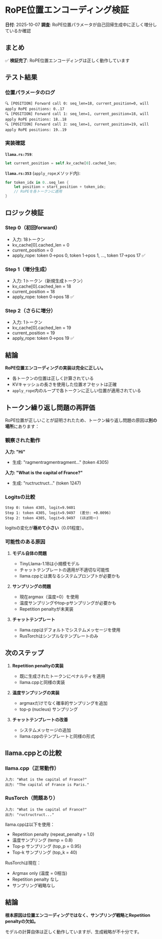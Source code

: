 # RoPE位置エンコーディング検証

**日付**: 2025-10-07
**調査**: RoPE位置パラメータが自己回帰生成中に正しく増分しているか確認

## まとめ

✅ **検証完了**: RoPE位置エンコーディングは正しく動作しています

## テスト結果

### 位置パラメータのログ

```
🔍 [POSITION] Forward call 0: seq_len=18, current_position=0, will apply RoPE positions: 0..17
🔍 [POSITION] Forward call 1: seq_len=1, current_position=18, will apply RoPE positions: 18..18
🔍 [POSITION] Forward call 2: seq_len=1, current_position=19, will apply RoPE positions: 19..19
```

### 実装確認

**`llama.rs:759`**:
```rust
let current_position = self.kv_cache[0].cached_len;
```

**`llama.rs:353`** (`apply_rope`メソッド内):
```rust
for token_idx in 0..seq_len {
    let position = start_position + token_idx;
    // RoPEを各トークンに適用
}
```

## ロジック検証

### Step 0（初回forward）
- 入力: 18トークン
- kv_cache[0].cached_len = 0
- current_position = 0
- apply_rope: token 0→pos 0, token 1→pos 1, ..., token 17→pos 17 ✅

### Step 1（増分生成）
- 入力: 1トークン（新規生成トークン）
- kv_cache[0].cached_len = 18
- current_position = 18
- apply_rope: token 0→pos 18 ✅

### Step 2（さらに増分）
- 入力: 1トークン
- kv_cache[0].cached_len = 19
- current_position = 19
- apply_rope: token 0→pos 19 ✅

## 結論

**RoPE位置エンコーディングの実装は完全に正しい。**

- 各トークンの位置は正しく計算されている
- KVキャッシュの長さを使用した位置オフセットは正確
- `apply_rope`内のループで各トークンに正しい位置が適用されている

## トークン繰り返し問題の再評価

RoPE位置が正しいことが証明されたため、トークン繰り返し問題の原因は**別の場所**にあります：

### 観察された動作

**入力: "Hi"**
- 生成: "ragmentragmentragment..." (token 4305)

**入力: "What is the capital of France?"**
- 生成: "ructructruct..." (token 1247)

### Logitsの比較

```
Step 0: token 4305, logit=9.9401
Step 1: token 4305, logit=9.9497  (差分: +0.0096)
Step 2: token 4305, logit=9.9497  (ほぼ同一)
```

logitsの変化が**極めて小さい**（0.01程度）。

### 可能性のある原因

1. **モデル自体の問題**
   - TinyLlama-1.1Bは小規模モデル
   - チャットテンプレートの適用が不適切な可能性
   - llama.cppとは異なるシステムプロンプトが必要かも

2. **サンプリングの問題**
   - 現在argmax（温度=0）を使用
   - 温度サンプリングやtop-pサンプリングが必要かも
   - Repetition penaltyが未実装

3. **チャットテンプレート**
   - llama.cppはデフォルトでシステムメッセージを使用
   - RusTorchはシンプルなテンプレートのみ

## 次のステップ

1. **Repetition penaltyの実装**
   - 既に生成されたトークンにペナルティを適用
   - llama.cppと同様の実装

2. **温度サンプリングの実装**
   - argmaxだけでなく確率的サンプリングを追加
   - top-p (nucleus) サンプリング

3. **チャットテンプレートの改善**
   - システムメッセージの追加
   - llama.cppのテンプレートと同様の形式

## llama.cppとの比較

### llama.cpp（正常動作）
```
入力: "What is the capital of France?"
出力: "The capital of France is Paris."
```

### RusTorch（問題あり）
```
入力: "What is the capital of France?"
出力: "ructructruct..."
```

llama.cppは以下を使用：
- Repetition penalty (repeat_penalty = 1.0)
- 温度サンプリング (temp = 0.8)
- Top-p サンプリング (top_p = 0.95)
- Top-k サンプリング (top_k = 40)

RusTorchは現在：
- Argmax only (温度 = 0相当)
- Repetition penalty なし
- サンプリング戦略なし

## 結論

**根本原因は位置エンコーディングではなく、サンプリング戦略とRepetition penaltyの欠如。**

モデルの計算自体は正しく動作していますが、生成戦略が不十分です。
